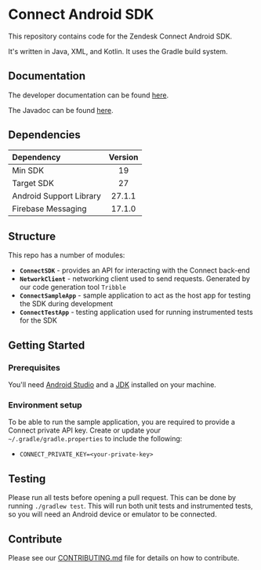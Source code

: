# Connect Android SDK
This repository contains code for the Zendesk Connect Android SDK.

It's written in Java, XML, and Kotlin. It uses the Gradle build system.

## Documentation

The developer documentation can be found [here](https://developer.zendesk.com/embeddables/docs/connect/android).

The Javadoc can be found [here](https://zendesk.github.io/mobile_sdk_javadocs/?m=connect).

## Dependencies

| Dependency | Version |
| :--- | :---: |
| Min SDK | 19 |
| Target SDK | 27 |
| Android Support Library | 27.1.1 |
| Firebase Messaging | 17.1.0 |

## Structure

This repo has a number of modules:
* **`ConnectSDK`** - provides an API for interacting with the Connect back-end
* **`NetworkClient`** - networking client used to send requests. Generated by our code generation tool `Tribble`
* **`ConnectSampleApp`** - sample application to act as the host app for testing the SDK during development
* **`ConnectTestApp`** - testing application used for running instrumented tests for the SDK

## Getting Started

### Prerequisites

You'll need [Android Studio](http://developer.android.com/sdk/index.html) and a [JDK](http://www.oracle.com/technetwork/java/javase/downloads/jdk8-downloads-2133151.html) installed on your machine.

### Environment setup

To be able to run the sample application, you are required to provide a Connect private API key.
Create or update your `~/.gradle/gradle.properties` to include the following:

* `CONNECT_PRIVATE_KEY=<your-private-key>`

## Testing

Please run all tests before opening a pull request. This can be done by running `./gradlew test`.
This will run both unit tests and instrumented tests, so you will need an Android device or emulator to be connected.

## Contribute

Please see our [CONTRIBUTING.md](.github/CONTRIBUTING.md) file for details on how to contribute.